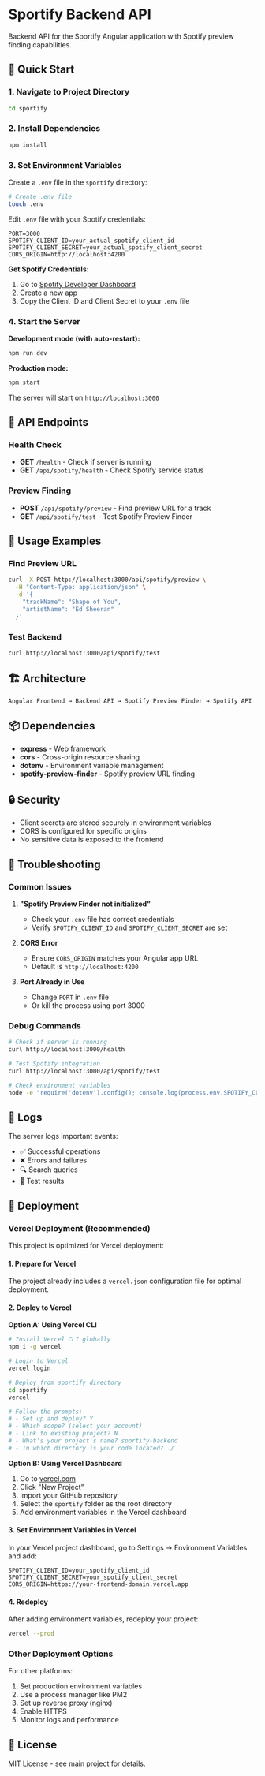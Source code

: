 # Sportify Backend API

Backend API for the Sportify Angular application with Spotify preview finding capabilities.

## 🚀 Quick Start

### 1. Navigate to Project Directory

```bash
cd sportify
```

### 2. Install Dependencies

```bash
npm install
```

### 3. Set Environment Variables

Create a `.env` file in the `sportify` directory:

```bash
# Create .env file
touch .env
```

Edit `.env` file with your Spotify credentials:

```env
PORT=3000
SPOTIFY_CLIENT_ID=your_actual_spotify_client_id
SPOTIFY_CLIENT_SECRET=your_actual_spotify_client_secret
CORS_ORIGIN=http://localhost:4200
```

**Get Spotify Credentials:**
1. Go to [Spotify Developer Dashboard](https://developer.spotify.com/dashboard)
2. Create a new app
3. Copy the Client ID and Client Secret to your `.env` file

### 4. Start the Server

**Development mode (with auto-restart):**

```bash
npm run dev
```

**Production mode:**

```bash
npm start
```

The server will start on `http://localhost:3000`

## 📡 API Endpoints

### Health Check

- **GET** `/health` - Check if server is running
- **GET** `/api/spotify/health` - Check Spotify service status

### Preview Finding

- **POST** `/api/spotify/preview` - Find preview URL for a track
- **GET** `/api/spotify/test` - Test Spotify Preview Finder

## 🔧 Usage Examples

### Find Preview URL

```bash
curl -X POST http://localhost:3000/api/spotify/preview \
  -H "Content-Type: application/json" \
  -d '{
    "trackName": "Shape of You",
    "artistName": "Ed Sheeran"
  }'
```

### Test Backend

```bash
curl http://localhost:3000/api/spotify/test
```

## 🏗️ Architecture

```
Angular Frontend → Backend API → Spotify Preview Finder → Spotify API
```

## 📦 Dependencies

- **express** - Web framework
- **cors** - Cross-origin resource sharing
- **dotenv** - Environment variable management
- **spotify-preview-finder** - Spotify preview URL finding

## 🔒 Security

- Client secrets are stored securely in environment variables
- CORS is configured for specific origins
- No sensitive data is exposed to the frontend

## 🐛 Troubleshooting

### Common Issues

1. **"Spotify Preview Finder not initialized"**

   - Check your `.env` file has correct credentials
   - Verify `SPOTIFY_CLIENT_ID` and `SPOTIFY_CLIENT_SECRET` are set

2. **CORS Error**

   - Ensure `CORS_ORIGIN` matches your Angular app URL
   - Default is `http://localhost:4200`

3. **Port Already in Use**
   - Change `PORT` in `.env` file
   - Or kill the process using port 3000

### Debug Commands

```bash
# Check if server is running
curl http://localhost:3000/health

# Test Spotify integration
curl http://localhost:3000/api/spotify/test

# Check environment variables
node -e "require('dotenv').config(); console.log(process.env.SPOTIFY_CLIENT_ID)"
```

## 📝 Logs

The server logs important events:

- ✅ Successful operations
- ❌ Errors and failures
- 🔍 Search queries
- 🧪 Test results

## 🚀 Deployment

### Vercel Deployment (Recommended)

This project is optimized for Vercel deployment:

#### 1. Prepare for Vercel

The project already includes a `vercel.json` configuration file for optimal deployment.

#### 2. Deploy to Vercel

**Option A: Using Vercel CLI**

```bash
# Install Vercel CLI globally
npm i -g vercel

# Login to Vercel
vercel login

# Deploy from sportify directory
cd sportify
vercel

# Follow the prompts:
# - Set up and deploy? Y
# - Which scope? (select your account)
# - Link to existing project? N
# - What's your project's name? sportify-backend
# - In which directory is your code located? ./
```

**Option B: Using Vercel Dashboard**

1. Go to [vercel.com](https://vercel.com)
2. Click "New Project"
3. Import your GitHub repository
4. Select the `sportify` folder as the root directory
5. Add environment variables in the Vercel dashboard

#### 3. Set Environment Variables in Vercel

In your Vercel project dashboard, go to Settings → Environment Variables and add:

```
SPOTIFY_CLIENT_ID=your_spotify_client_id
SPOTIFY_CLIENT_SECRET=your_spotify_client_secret
CORS_ORIGIN=https://your-frontend-domain.vercel.app
```

#### 4. Redeploy

After adding environment variables, redeploy your project:

```bash
vercel --prod
```

### Other Deployment Options

For other platforms:

1. Set production environment variables
2. Use a process manager like PM2
3. Set up reverse proxy (nginx)
4. Enable HTTPS
5. Monitor logs and performance

## 📄 License

MIT License - see main project for details.
